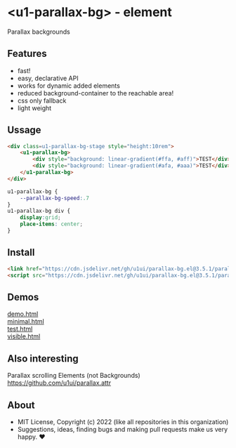 # &lt;u1-parallax-bg&gt; - element
Parallax backgrounds

## Features

- fast!
- easy, declarative API
- works for dynamic added elements
- reduced background-container to the reachable area!
- css only fallback
- light weight

## Ussage

```html
<div class=u1-parallax-bg-stage style="height:10rem">
    <u1-parallax-bg>
        <div style="background: linear-gradient(#ffa, #aff)">TEST</div>
        <div style="background: linear-gradient(#afa, #aaa)">TEST</div>
    </u1-parallax-bg>
</div>
```

```css
u1-parallax-bg {
    --parallax-bg-speed:.7
}
u1-parallax-bg div {
    display:grid;
    place-items: center;
}
```

## Install

```html
<link href="https://cdn.jsdelivr.net/gh/u1ui/parallax-bg.el@3.5.1/parallax-bg.min.css" rel=stylesheet>
<script src="https://cdn.jsdelivr.net/gh/u1ui/parallax-bg.el@3.5.1/parallax-bg.min.js" type=module>
```

## Demos

[demo.html](http://gcdn.li/u1ui/parallax-bg.el@main/tests/demo.html)  
[minimal.html](http://gcdn.li/u1ui/parallax-bg.el@main/tests/minimal.html)  
[test.html](http://gcdn.li/u1ui/parallax-bg.el@main/tests/test.html)  
[visible.html](http://gcdn.li/u1ui/parallax-bg.el@main/tests/visible.html)  

## Also interesting

Parallax scrolling Elements (not Backgrounds)
https://github.com/u1ui/parallax.attr

## About

- MIT License, Copyright (c) 2022 <u1> (like all repositories in this organization) <br>
- Suggestions, ideas, finding bugs and making pull requests make us very happy. ♥

